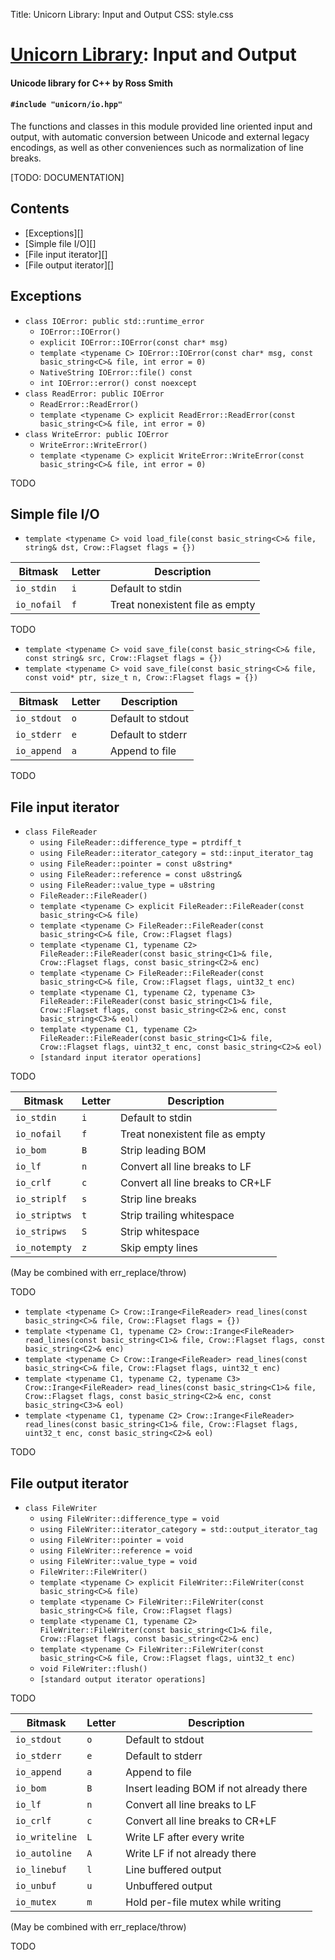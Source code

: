 Title: Unicorn Library: Input and Output
CSS: style.css

# [Unicorn Library](index.html): Input and Output #

#### Unicode library for C++ by Ross Smith ####

#### `#include "unicorn/io.hpp"` ####

The functions and classes in this module provided line oriented input and
output, with automatic conversion between Unicode and external legacy
encodings, as well as other conveniences such as normalization of line breaks.

<p class="alert">[TODO: DOCUMENTATION]</p>

## Contents ##

* [Exceptions][]
* [Simple file I/O][]
* [File input iterator][]
* [File output iterator][]

## Exceptions ##

* `class IOError: public std::runtime_error`
    * `IOError::IOError()`
    * `explicit IOError::IOError(const char* msg)`
    * `template <typename C> IOError::IOError(const char* msg, const basic_string<C>& file, int error = 0)`
    * `NativeString IOError::file() const`
    * `int IOError::error() const noexcept`
* `class ReadError: public IOError`
    * `ReadError::ReadError()`
    * `template <typename C> explicit ReadError::ReadError(const basic_string<C>& file, int error = 0)`
* `class WriteError: public IOError`
    * `WriteError::WriteError()`
    * `template <typename C> explicit WriteError::WriteError(const basic_string<C>& file, int error = 0)`

TODO

## Simple file I/O ##

* `template <typename C> void load_file(const basic_string<C>& file, string& dst, Crow::Flagset flags = {})`

Bitmask      | Letter  | Description
-------      | ------  | -----------
`io_stdin`   | `i`     | Default to stdin
`io_nofail`  | `f`     | Treat nonexistent file as empty

TODO

* `template <typename C> void save_file(const basic_string<C>& file, const string& src, Crow::Flagset flags = {})`
* `template <typename C> void save_file(const basic_string<C>& file, const void* ptr, size_t n, Crow::Flagset flags = {})`

Bitmask      | Letter  | Description
-------      | ------  | -----------
`io_stdout`  | `o`     | Default to stdout
`io_stderr`  | `e`     | Default to stderr
`io_append`  | `a`     | Append to file

TODO

## File input iterator ##

* `class FileReader`
    * `using FileReader::difference_type = ptrdiff_t`
    * `using FileReader::iterator_category = std::input_iterator_tag`
    * `using FileReader::pointer = const u8string*`
    * `using FileReader::reference = const u8string&`
    * `using FileReader::value_type = u8string`
    * `FileReader::FileReader()`
    * `template <typename C> explicit FileReader::FileReader(const basic_string<C>& file)`
    * `template <typename C> FileReader::FileReader(const basic_string<C>& file, Crow::Flagset flags)`
    * `template <typename C1, typename C2> FileReader::FileReader(const basic_string<C1>& file, Crow::Flagset flags, const basic_string<C2>& enc)`
    * `template <typename C> FileReader::FileReader(const basic_string<C>& file, Crow::Flagset flags, uint32_t enc)`
    * `template <typename C1, typename C2, typename C3> FileReader::FileReader(const basic_string<C1>& file, Crow::Flagset flags, const basic_string<C2>& enc, const basic_string<C3>& eol)`
    * `template <typename C1, typename C2> FileReader::FileReader(const basic_string<C1>& file, Crow::Flagset flags, uint32_t enc, const basic_string<C2>& eol)`
    * `[standard input iterator operations]`

TODO

Bitmask        | Letter  | Description
-------        | ------  | -----------
`io_stdin`     | `i`     | Default to stdin
`io_nofail`    | `f`     | Treat nonexistent file as empty
`io_bom`       | `B`     | Strip leading BOM
`io_lf`        | `n`     | Convert all line breaks to LF
`io_crlf`      | `c`     | Convert all line breaks to CR+LF
`io_striplf`   | `s`     | Strip line breaks
`io_striptws`  | `t`     | Strip trailing whitespace
`io_stripws`   | `S`     | Strip whitespace
`io_notempty`  | `z`     | Skip empty lines

(May be combined with err_replace/throw)

TODO

* `template <typename C> Crow::Irange<FileReader> read_lines(const basic_string<C>& file, Crow::Flagset flags = {})`
* `template <typename C1, typename C2> Crow::Irange<FileReader> read_lines(const basic_string<C1>& file, Crow::Flagset flags, const basic_string<C2>& enc)`
* `template <typename C> Crow::Irange<FileReader> read_lines(const basic_string<C>& file, Crow::Flagset flags, uint32_t enc)`
* `template <typename C1, typename C2, typename C3> Crow::Irange<FileReader> read_lines(const basic_string<C1>& file, Crow::Flagset flags, const basic_string<C2>& enc, const basic_string<C3>& eol)`
* `template <typename C1, typename C2> Crow::Irange<FileReader> read_lines(const basic_string<C1>& file, Crow::Flagset flags, uint32_t enc, const basic_string<C2>& eol)`

TODO

## File output iterator ##

* `class FileWriter`
    * `using FileWriter::difference_type = void`
    * `using FileWriter::iterator_category = std::output_iterator_tag`
    * `using FileWriter::pointer = void`
    * `using FileWriter::reference = void`
    * `using FileWriter::value_type = void`
    * `FileWriter::FileWriter()`
    * `template <typename C> explicit FileWriter::FileWriter(const basic_string<C>& file)`
    * `template <typename C> FileWriter::FileWriter(const basic_string<C>& file, Crow::Flagset flags)`
    * `template <typename C1, typename C2> FileWriter::FileWriter(const basic_string<C1>& file, Crow::Flagset flags, const basic_string<C2>& enc)`
    * `template <typename C> FileWriter::FileWriter(const basic_string<C>& file, Crow::Flagset flags, uint32_t enc)`
    * `void FileWriter::flush()`
    * `[standard output iterator operations]`

TODO

Bitmask         | Letter  | Description
-------         | ------  | -----------
`io_stdout`     | `o`     | Default to stdout
`io_stderr`     | `e`     | Default to stderr
`io_append`     | `a`     | Append to file
`io_bom`        | `B`     | Insert leading BOM if not already there
`io_lf`         | `n`     | Convert all line breaks to LF
`io_crlf`       | `c`     | Convert all line breaks to CR+LF
`io_writeline`  | `L`     | Write LF after every write
`io_autoline`   | `A`     | Write LF if not already there
`io_linebuf`    | `l`     | Line buffered output
`io_unbuf`      | `u`     | Unbuffered output
`io_mutex`      | `m`     | Hold per-file mutex while writing

(May be combined with err_replace/throw)

TODO

